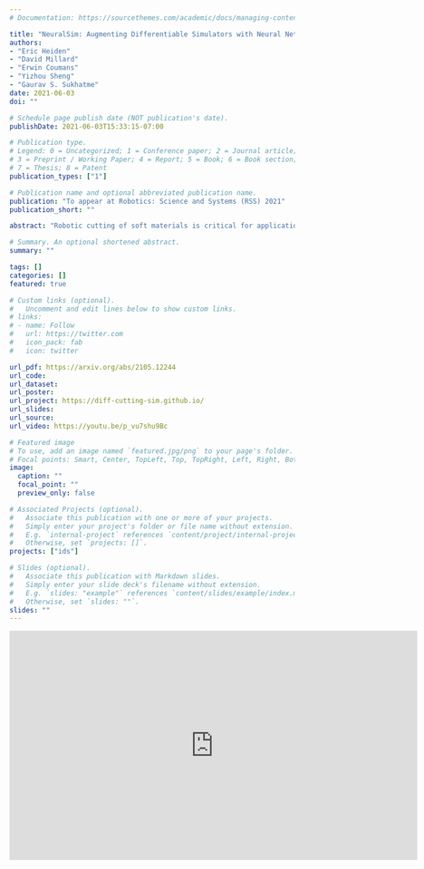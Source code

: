 ```yaml
---
# Documentation: https://sourcethemes.com/academic/docs/managing-content/

title: "NeuralSim: Augmenting Differentiable Simulators with Neural Networks"
authors:
- "Eric Heiden"
- "David Millard"
- "Erwin Coumans"
- "Yizhou Sheng"
- "Gaurav S. Sukhatme"
date: 2021-06-03
doi: ""

# Schedule page publish date (NOT publication's date).
publishDate: 2021-06-03T15:33:15-07:00

# Publication type.
# Legend: 0 = Uncategorized; 1 = Conference paper; 2 = Journal article;
# 3 = Preprint / Working Paper; 4 = Report; 5 = Book; 6 = Book section;
# 7 = Thesis; 8 = Patent
publication_types: ["1"]

# Publication name and optional abbreviated publication name.
publication: "To appear at Robotics: Science and Systems (RSS) 2021"
publication_short: ""

abstract: "Robotic cutting of soft materials is critical for applications such as food processing, household automation, and surgical manipulation. As in other areas of robotics, simulators can facilitate controller verification, policy learning, and dataset generation. Moreover, <em>differentiable</em> simulators can enable gradient-based optimization, which is invaluable for calibrating simulation parameters and optimizing controllers. In this work, we present DiSECt - the first differentiable simulator for cutting soft materials. The simulator augments the finite element method (FEM) with a continuous contact model based on signed distance fields (SDF), as well as a continuous damage model that inserts springs on opposite sides of the cutting plane and allows them to weaken until zero stiffness to model crack formation. Through various experiments, we evaluate the performance of the simulator. We first show that the simulator can be calibrated to match resultant forces and deformation fields from a state-of-the-art commercial solver and real-world cutting datasets, with generality across cutting velocities and object instances. We then show that Bayesian inference can be performed efficiently by leveraging the differentiability of the simulator, estimating posteriors over hundreds of parameters in a fraction of the time of black-box methods. Finally, we illustrate that control parameters in the simulation can be optimized to minimize cutting forces via lateral slicing motions. "

# Summary. An optional shortened abstract.
summary: ""

tags: []
categories: []
featured: true

# Custom links (optional).
#   Uncomment and edit lines below to show custom links.
# links:
# - name: Follow
#   url: https://twitter.com
#   icon_pack: fab
#   icon: twitter

url_pdf: https://arxiv.org/abs/2105.12244
url_code: 
url_dataset:
url_poster:
url_project: https://diff-cutting-sim.github.io/
url_slides:
url_source:
url_video: https://youtu.be/p_vu7shu9Bc

# Featured image
# To use, add an image named `featured.jpg/png` to your page's folder. 
# Focal points: Smart, Center, TopLeft, Top, TopRight, Left, Right, BottomLeft, Bottom, BottomRight.
image:
  caption: ""
  focal_point: ""
  preview_only: false

# Associated Projects (optional).
#   Associate this publication with one or more of your projects.
#   Simply enter your project's folder or file name without extension.
#   E.g. `internal-project` references `content/project/internal-project/index.md`.
#   Otherwise, set `projects: []`.
projects: ["ids"]

# Slides (optional).
#   Associate this publication with Markdown slides.
#   Simply enter your slide deck's filename without extension.
#   E.g. `slides: "example"` references `content/slides/example/index.md`.
#   Otherwise, set `slides: ""`.
slides: ""
---
```


<iframe width="720" height="405" src="https://www.youtube.com/embed/p_vu7shu9Bc" title="YouTube video player" frameborder="0" allow="accelerometer; autoplay; clipboard-write; encrypted-media; gyroscope; picture-in-picture" allowfullscreen></iframe>